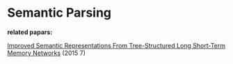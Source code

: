 # Semantic Parsing

**related papars:**

[Improved Semantic Representations From Tree-Structured Long Short-Term Memory Networks](https://www.aclweb.org/anthology/P15-1150) (2015 7)  


